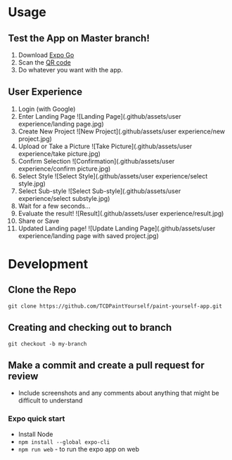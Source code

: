 # Usage

## Test the App on Master branch!

1. Download [Expo Go](https://expo.dev/client)
2. Scan the [QR code](https://expo.dev/@tcd-paint-yourself/paint-yourself-app)
3. Do whatever you want with the app.

## User Experience

1. Login (with Google)
2. Enter Landing Page
   ![Landing Page](.github/assets/user experience/landing page.jpg)
3. Create New Project
   ![New Project](.github/assets/user experience/new project.jpg)
4. Upload or Take a Picture
   ![Take Picture](.github/assets/user experience/take picture.jpg)
5. Confirm Selection
   ![Confirmation](.github/assets/user experience/confirm picture.jpg)
6. Select Style
   ![Select Style](.github/assets/user experience/select style.jpg)
7. Select Sub-style
   ![Select Sub-style](.github/assets/user experience/select substyle.jpg)
8. Wait for a few seconds...
9. Evaluate the result!
   ![Result](.github/assets/user experience/result.jpg)
10. Share or Save
11. Updated Landing page!
    ![Update Landing Page](.github/assets/user experience/landing page with saved project.jpg)

# Development

## Clone the Repo

`git clone https://github.com/TCDPaintYourself/paint-yourself-app.git`

## Creating and checking out to branch

`git checkout -b my-branch`

## Make a commit and create a pull request for review

- Include screenshots and any comments about anything that might be difficult to understand

### Expo quick start

- Install Node
- `npm install --global expo-cli`
- `npm run web` - to run the expo app on web
